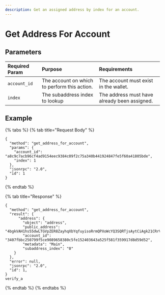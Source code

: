 ```yaml
---
description: Get an assigned address by index for an account.
---
```


# Get Address For Account

## Parameters

| Required Param | Purpose | Requirements |
| :--- | :--- | :--- |
| `account_id` | The account on which to perform this action. | The account must exist in the wallet. |
| `index` | The subaddress index to lookup | The address must have already been assigned. |

## Example

{% tabs %}
{% tab title="Request Body" %}
```text
{
  "method": "get_address_for_account",
  "params": {
    "account_id": "a8c9c7acb96cf4ad9154eec9384c09f2c75a340b441924847fe5f60a41805bde",
    "index": 1
  },
  "jsonrpc": "2.0",
  "id": 1
}
```
{% endtab %}

{% tab title="Response" %}
```text
{
  "method": "get_address_for_account",
  "result": {
      "address": {
        "object": "address",
        "public_address": "4bgkVAH1hs55dwLTGVpZER8ZayhqXbYqfuyisoRrmQPXoWcYQ3SQRTjsAytCiAgk21CRrVNysVw5qwzweURzDK9HL3rGXFmAAahb364kYe3",
        "account_id": "3407fbbc250799f5ce9089658380c5fe152403643a525f581f359917d8d59d52",
        "metadata": "Main",
        "subaddress_index": "0"
    }
  },
  "error": null,
  "jsonrpc": "2.0",
  "id": 1,
}
verify_a
```
{% endtab %}
{% endtabs %}

